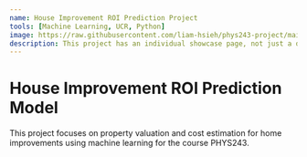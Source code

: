 ```yaml
---
name: House Improvement ROI Prediction Project
tools: [Machine Learning, UCR, Python]
image: https://raw.githubusercontent.com/liam-hsieh/phys243-project/main/web_app/static/images/background.jpeg
description: This project has an individual showcase page, not just a direct link to the project site or repo. Now you have more space to describe your awesome project!
---
```


# House Improvement ROI Prediction Model

This project focuses on property valuation and cost estimation for home improvements using machine learning for the course PHYS243. 
<script src="https://gist.github.com/liam-hsieh/3a14ac4b7a496e4adfd8b918e3248bc9.js" data-gist-height="600"></script>

